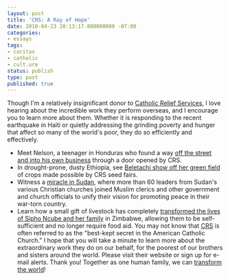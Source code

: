 ```yaml
---
layout: post
title: 'CRS: A Ray of Hope'
date: 2010-04-23 20:13:17.000000000 -07:00
categories:
- essays
tags:
- caritas
- catholic
- cult.ure
status: publish
type: post
published: true
---
```

Though I'm a relatively insignificant donor to [Catholic Relief Services](http://crs.org/), I love hearing about the incredible work they perform overseas, and I encourage you to learn more about them. Whether it is responding to the recent earthquake in Haiti or quietly addressing the grinding poverty and hunger that affect so many of the world's poor, they do so efficiently and effectively.
* Meet Nelson, a teenager in Honduras who found a way [off the street and into his own business](http://donate.crs.org/site/R?i=Squ_cZIxDKWie0u6-PYRVA..) through a door opened by CRS.
* In drought-prone, dusty Ethiopia, see [Beletachi show off her green field](http://donate.crs.org/site/R?i=RYEcZGnrFiPkRXOoJ_5f1A..) of crops made possible by CRS seed fairs.
* Witness a [miracle in Sudan](http://donate.crs.org/site/R?i=Ld0IRuwMTthPukk7wnI5pw..), where more than 60 leaders from Sudan's various Christian churches joined Muslim clerics and other government and church officials to unify their vision for promoting peace in their war-torn country.
* Learn how a small gift of livestock has completely [transformed the lives of Sipho Ncube and her family](http://donate.crs.org/site/R?i=_1G5xDvtBnk4QceESmN-xA..) in Zimbabwe, allowing them to be self-sufficient and no longer require food aid.
You may not know that [CRS](http://crs.org/) is often referred to as the "best-kept secret in the American Catholic Church." I hope that you will take a minute to learn more about the extraordinary work they do on our behalf, for the poorest of our brothers and sisters around the world. Please visit their website or sign up for e-mail alerts.  Thank you!
Together as one human family, we can [transform the world](http://crs.org/)!
